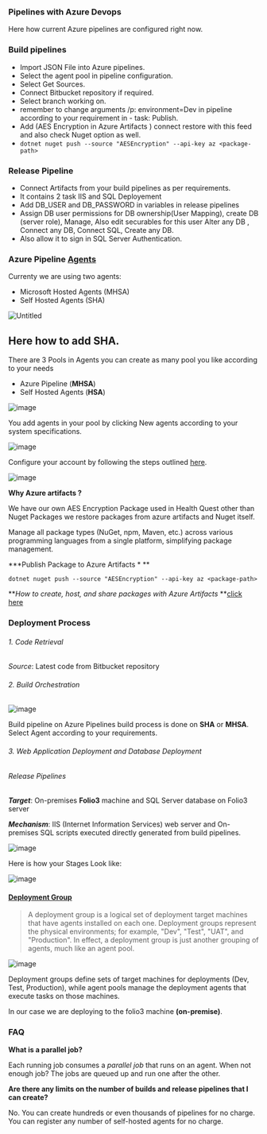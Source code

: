 ###  Pipelines with Azure Devops 
Here how current Azure pipelines are configured right now. 
### Build pipelines 

- Import JSON File into Azure pipelines.
- Select the agent pool in pipeline configuration.
- Select Get Sources.
- Connect Bitbucket repository if required.
- Select branch working on.
- remember to change arguments /p: environment=Dev in pipeline according to your requirement in - task: Publish.
- Add (AES Encryption in Azure Artifacts ) connect restore with this feed and also check Nuget option as well.
- `dotnet nuget push --source "AESEncryption" --api-key az <package-path>`

### Release Pipeline 

- Connect Artifacts from your build pipelines as per requirements.
- It contains 2 task IIS and SQL Deployement
- Add DB_USER and DB_PASSWORD in variables in release pipelines 
- Assign DB user permissions for DB ownership(User Mapping), create DB (server role), Manage, Also edit securables for this user Alter any DB , Connect any DB, Connect SQL, Create any DB. 
- Also allow it to sign in SQL Server Authentication.


### Azure Pipeline [Agents](https://learn.microsoft.com/en-us/azure/devops/pipelines/agents/agents?view=azure-devops&tabs=yaml%2Cbrowser) 

Currenty we are using two agents:
- Microsoft  Hosted Agents (MHSA)
- Self Hosted Agents (SHA)


![Untitled](https://github.com/HUNZALAMUSHTAQ/devops-readme/assets/75185145/89be01f4-df08-41ad-9582-90ec489169ce)



## Here how to add SHA. 

There are 3 Pools in Agents you can create as many pool you like according to your needs 
- Azure Pipeline (**MHSA**)
- Self Hosted Agents (**HSA**)


![image](https://github.com/HUNZALAMUSHTAQ/devops-readme/assets/75185145/ba55a177-dcee-4a5f-a59b-67404deed78c)

You add agents in your pool by clicking New agents according to your system specifications. 

![image](https://github.com/HUNZALAMUSHTAQ/devops-readme/assets/75185145/8d309d96-7aee-48fe-b2c4-34f042e76aae)

Configure your account by following the steps outlined [here](https://learn.microsoft.com/en-us/azure/devops/pipelines/agents/windows-agent?view=azure-devops#permissions).

![image](https://github.com/HUNZALAMUSHTAQ/devops-readme/assets/75185145/dc470d18-6675-4487-b745-e836c15abf18)



**Why Azure artifacts  ?**

We have our own AES Encryption Package used in Health Quest other than Nuget Packages we restore packages from azure artifacts and Nuget itself. 

Manage all package types (NuGet, npm, Maven, etc.) across various programming languages from a single platform, simplifying package management.

***Publish Package to Azure Artifacts *
**

`dotnet nuget push --source "AESEncryption" --api-key az <package-path>`

***How to create, host, and share packages with Azure Artifacts* **[click here](https://www.youtube.com/watch?v=xHNXwqxV7Uc)

### Deployment Process
###### 1. Code Retrieval
*Source*: Latest code from Bitbucket repository

###### 2. Build Orchestration
![image](https://github.com/HUNZALAMUSHTAQ/devops-readme/assets/75185145/fc4e2e07-371f-4a29-af8b-678cee5cf94c)



Build pipeline on Azure Pipelines build process is done on **SHA** or **MHSA**. Select Agent according to your requirements.

###### 3. Web Application Deployment and Database Deployment

###### Release Pipelines 

***Target***:  On-premises **Folio3** machine and SQL Server database on Folio3 server

***Mechanism***: IIS (Internet Information Services) web server and On-premises SQL scripts executed directly generated from build pipelines.



![image](https://github.com/HUNZALAMUSHTAQ/devops-readme/assets/75185145/9de39615-8290-4c39-aa25-8c1633b8e2b3)

Here is how your Stages Look like: 

![image](https://github.com/HUNZALAMUSHTAQ/devops-readme/assets/75185145/1b7b65a0-f0e9-461a-8a15-a92be46ca94a)

#### [Deployment Group ](https://learn.microsoft.com/en-us/azure/devops/pipelines/release/deployment-groups/?view=azure-devops)
> A deployment group is a logical set of deployment target machines that have agents installed on each one. Deployment groups represent the physical environments; for example, "Dev", "Test", "UAT", and "Production". In effect, a deployment group is just another grouping of agents, much like an agent pool.

![image](https://github.com/HUNZALAMUSHTAQ/devops-readme/assets/75185145/57fdb3ec-ee63-42c4-a6c3-56bb48fc5aa3)

Deployment groups define sets of target machines for deployments (Dev, Test, Production), while agent pools manage the deployment agents that execute tasks on those machines.

In our case we are deploying to the folio3 machine **(on-premise)**.

### FAQ
**What is a parallel job?**

Each running job consumes a *parallel job* that runs on an agent.
When not enough job? The jobs are queued up and run one after the other.

**Are there any limits on the number of builds and release pipelines that I can create?**

No. You can create hundreds or even thousands of pipelines for no charge. You can register any number of self-hosted agents for no charge.

